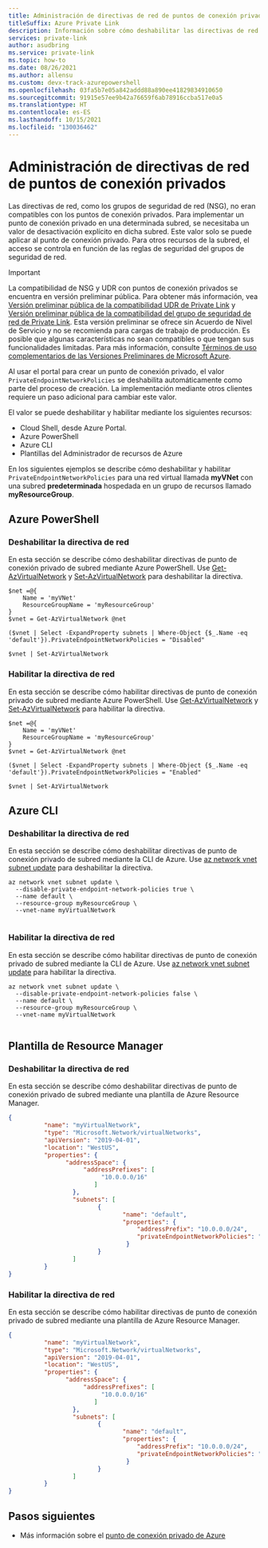```yaml
---
title: Administración de directivas de red de puntos de conexión privados
titleSuffix: Azure Private Link
description: Información sobre cómo deshabilitar las directivas de red de puntos de conexión privados
services: private-link
author: asudbring
ms.service: private-link
ms.topic: how-to
ms.date: 08/26/2021
ms.author: allensu
ms.custom: devx-track-azurepowershell
ms.openlocfilehash: 03fa5b7e05a842addd88a890ee41829834910650
ms.sourcegitcommit: 91915e57ee9b42a76659f6ab78916ccba517e0a5
ms.translationtype: HT
ms.contentlocale: es-ES
ms.lasthandoff: 10/15/2021
ms.locfileid: "130036462"
---
```

# <a name="manage-network-policies-for-private-endpoints"></a>Administración de directivas de red de puntos de conexión privados

Las directivas de red, como los grupos de seguridad de red (NSG), no eran compatibles con los puntos de conexión privados. Para implementar un punto de conexión privado en una determinada subred, se necesitaba un valor de desactivación explícito en dicha subred. Este valor solo se puede aplicar al punto de conexión privado. Para otros recursos de la subred, el acceso se controla en función de las reglas de seguridad del grupos de seguridad de red.

> [!IMPORTANT]
> La compatibilidad de NSG y UDR con puntos de conexión privados se encuentra en versión preliminar pública. Para obtener más información, vea [Versión preliminar pública de la compatibilidad UDR de Private Link](https://azure.microsoft.com/updates/public-preview-of-private-link-udr-support/) y [Versión preliminar pública de la compatibilidad del grupo de seguridad de red de Private Link](https://azure.microsoft.com/updates/public-preview-of-private-link-network-security-group-support/).
> Esta versión preliminar se ofrece sin Acuerdo de Nivel de Servicio y no se recomienda para cargas de trabajo de producción. Es posible que algunas características no sean compatibles o que tengan sus funcionalidades limitadas. Para más información, consulte [Términos de uso complementarios de las Versiones Preliminares de Microsoft Azure](https://azure.microsoft.com/support/legal/preview-supplemental-terms/).

Al usar el portal para crear un punto de conexión privado, el valor `PrivateEndpointNetworkPolicies` se deshabilita automáticamente como parte del proceso de creación. La implementación mediante otros clientes requiere un paso adicional para cambiar este valor. 

El valor se puede deshabilitar y habilitar mediante los siguientes recursos:

* Cloud Shell, desde Azure Portal.
* Azure PowerShell
* Azure CLI
* Plantillas del Administrador de recursos de Azure
 
En los siguientes ejemplos se describe cómo deshabilitar y habilitar `PrivateEndpointNetworkPolicies` para una red virtual llamada **myVNet** con una subred **predeterminada** hospedada en un grupo de recursos llamado **myResourceGroup**.

## <a name="azure-powershell"></a>Azure PowerShell

### <a name="disable-network-policy"></a>Deshabilitar la directiva de red

En esta sección se describe cómo deshabilitar directivas de punto de conexión privado de subred mediante Azure PowerShell. Use [Get-AzVirtualNetwork](/powershell/module/az.network/get-azvirtualnetwork) y [Set-AzVirtualNetwork](/powershell/module/az.network/set-azvirtualnetwork) para deshabilitar la directiva.

```azurepowershell
$net =@{
    Name = 'myVNet'
    ResourceGroupName = 'myResourceGroup'
}
$vnet = Get-AzVirtualNetwork @net

($vnet | Select -ExpandProperty subnets | Where-Object {$_.Name -eq 'default'}).PrivateEndpointNetworkPolicies = "Disabled"

$vnet | Set-AzVirtualNetwork
```

### <a name="enable-network-policy"></a>Habilitar la directiva de red

En esta sección se describe cómo habilitar directivas de punto de conexión privado de subred mediante Azure PowerShell. Use [Get-AzVirtualNetwork](/powershell/module/az.network/get-azvirtualnetwork) y [Set-AzVirtualNetwork](/powershell/module/az.network/set-azvirtualnetwork) para habilitar la directiva.

```azurepowershell
$net =@{
    Name = 'myVNet'
    ResourceGroupName = 'myResourceGroup'
}
$vnet = Get-AzVirtualNetwork @net

($vnet | Select -ExpandProperty subnets | Where-Object {$_.Name -eq 'default'}).PrivateEndpointNetworkPolicies = "Enabled"

$vnet | Set-AzVirtualNetwork
```
## <a name="azure-cli"></a>Azure CLI

### <a name="disable-network-policy"></a>Deshabilitar la directiva de red

En esta sección se describe cómo deshabilitar directivas de punto de conexión privado de subred mediante la CLI de Azure. Use [az network vnet subnet update](/cli/azure/network/vnet/subnet#az_network_vnet_subnet_update) para deshabilitar la directiva.

```azurecli
az network vnet subnet update \
  --disable-private-endpoint-network-policies true \
  --name default \
  --resource-group myResourceGroup \
  --vnet-name myVirtualNetwork
  
```

### <a name="enable-network-policy"></a>Habilitar la directiva de red

En esta sección se describe cómo habilitar directivas de punto de conexión privado de subred mediante la CLI de Azure. Use [az network vnet subnet update](/cli/azure/network/vnet/subnet#az_network_vnet_subnet_update) para habilitar la directiva.

```azurecli
az network vnet subnet update \
  --disable-private-endpoint-network-policies false \
  --name default \
  --resource-group myResourceGroup \
  --vnet-name myVirtualNetwork
  
```
## <a name="resource-manager-template"></a>Plantilla de Resource Manager

### <a name="disable-network-policy"></a>Deshabilitar la directiva de red

En esta sección se describe cómo deshabilitar directivas de punto de conexión privado de subred mediante una plantilla de Azure Resource Manager.

```json
{ 
          "name": "myVirtualNetwork", 
          "type": "Microsoft.Network/virtualNetworks", 
          "apiVersion": "2019-04-01", 
          "location": "WestUS", 
          "properties": { 
                "addressSpace": { 
                     "addressPrefixes": [ 
                          "10.0.0.0/16" 
                        ] 
                  }, 
                  "subnets": [ 
                         { 
                                "name": "default", 
                                "properties": { 
                                    "addressPrefix": "10.0.0.0/24", 
                                    "privateEndpointNetworkPolicies": "Disabled" 
                                 } 
                         } 
                  ] 
          } 
} 
```

### <a name="enable-network-policy"></a>Habilitar la directiva de red

En esta sección se describe cómo habilitar directivas de punto de conexión privado de subred mediante una plantilla de Azure Resource Manager.

```json
{ 
          "name": "myVirtualNetwork", 
          "type": "Microsoft.Network/virtualNetworks", 
          "apiVersion": "2019-04-01", 
          "location": "WestUS", 
          "properties": { 
                "addressSpace": { 
                     "addressPrefixes": [ 
                          "10.0.0.0/16" 
                        ] 
                  }, 
                  "subnets": [ 
                         { 
                                "name": "default", 
                                "properties": { 
                                    "addressPrefix": "10.0.0.0/24", 
                                    "privateEndpointNetworkPolicies": "Enabled" 
                                 } 
                         } 
                  ] 
          } 
} 
```
## <a name="next-steps"></a>Pasos siguientes
- Más información sobre el [punto de conexión privado de Azure](private-endpoint-overview.md)
 
